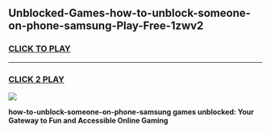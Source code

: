 
## Unblocked-Games-how-to-unblock-someone-on-phone-samsung-Play-Free-1zwv2
<h3>
<a href="https://premium76.site?title=how-to-unblock-someone-on-phone-samsung&ref=18A1">CLICK TO PLAY</a></h3>
<hr>

<h3>
<a href="https://premium76.site?title=how-to-unblock-someone-on-phone-samsung&ref=18A1">CLICK 2 PLAY</a>
  
</h3>

<a href="https://premium76.site?title=how-to-unblock-someone-on-phone-samsung&ref=18A1"><img src="https://clearcache.store/games.png"></a>


**how-to-unblock-someone-on-phone-samsung games unblocked: Your Gateway to Fun and Accessible Online Gaming**
